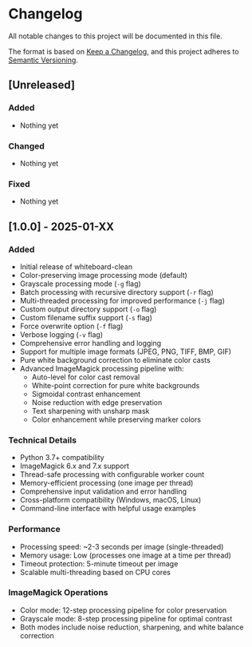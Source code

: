 # Changelog

All notable changes to this project will be documented in this file.

The format is based on [Keep a Changelog](https://keepachangelog.com/en/1.0.0/),
and this project adheres to [Semantic Versioning](https://semver.org/spec/v2.0.0.html).

## [Unreleased]

### Added
- Nothing yet

### Changed
- Nothing yet

### Fixed
- Nothing yet

## [1.0.0] - 2025-01-XX

### Added
- Initial release of whiteboard-clean
- Color-preserving image processing mode (default)
- Grayscale processing mode (`-g` flag)
- Batch processing with recursive directory support (`-r` flag)
- Multi-threaded processing for improved performance (`-j` flag)
- Custom output directory support (`-o` flag)
- Custom filename suffix support (`-s` flag)
- Force overwrite option (`-f` flag)
- Verbose logging (`-v` flag)
- Comprehensive error handling and logging
- Support for multiple image formats (JPEG, PNG, TIFF, BMP, GIF)
- Pure white background correction to eliminate color casts
- Advanced ImageMagick processing pipeline with:
  - Auto-level for color cast removal
  - White-point correction for pure white backgrounds
  - Sigmoidal contrast enhancement
  - Noise reduction with edge preservation
  - Text sharpening with unsharp mask
  - Color enhancement while preserving marker colors

### Technical Details
- Python 3.7+ compatibility
- ImageMagick 6.x and 7.x support
- Thread-safe processing with configurable worker count
- Memory-efficient processing (one image per thread)
- Comprehensive input validation and error handling
- Cross-platform compatibility (Windows, macOS, Linux)
- Command-line interface with helpful usage examples

### Performance
- Processing speed: ~2-3 seconds per image (single-threaded)
- Memory usage: Low (processes one image at a time per thread)
- Timeout protection: 5-minute timeout per image
- Scalable multi-threading based on CPU cores

### ImageMagick Operations
- Color mode: 12-step processing pipeline for color preservation
- Grayscale mode: 8-step processing pipeline for optimal contrast
- Both modes include noise reduction, sharpening, and white balance correction
